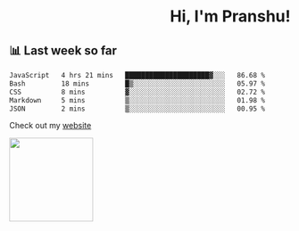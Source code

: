 <div align="right" >
   
   <H1>Hi, I'm Pranshu!</H1>

</div>

## 📊 Last week so far
<!--START_SECTION:waka-->

```txt
JavaScript   4 hrs 21 mins   █████████████████████▓░░░   86.68 %
Bash         18 mins         █▒░░░░░░░░░░░░░░░░░░░░░░░   05.97 %
CSS          8 mins          ▓░░░░░░░░░░░░░░░░░░░░░░░░   02.72 %
Markdown     5 mins          ▒░░░░░░░░░░░░░░░░░░░░░░░░   01.98 %
JSON         2 mins          ▒░░░░░░░░░░░░░░░░░░░░░░░░   00.95 %
```

<!--END_SECTION:waka-->

Check out my [website](https://pranshu05.vercel.app)

<img align="left" width="150" src="https://user-images.githubusercontent.com/70943732/209951571-93b7afe5-f523-4683-b725-5d94b287e94e.png">

